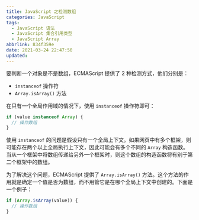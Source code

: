 ```yaml
---
title: JavaScript 之检测数组
categories: JavaScript
tags:
  - JavaScript 语法
  - JavaScript 集合引用类型
  - JavaScript Array
abbrlink: 834f359e
date: 2021-03-24 22:47:50
updated:
---
```


要判断一个对象是不是数组，ECMAScript 提供了 2 种检测方式，他们分别是：

- `instanceof` 操作符
- `Array.isArray()` 方法

<!-- more -->

在只有一个全局作用域的情况下，使用 `instanceof` 操作符即可：

```js
if (value instanceof Array) {
  // 操作数组
}
```

使用 `instanceof` 的问题是假设只有一个全局上下文。如果网页中有多个框架，则可能存在两个以上全局执行上下文，因此可能会有多个不同的 `Array` 构造函数。当从一个框架中将数组传递给另外一个框架时，则这个数组的构造函数将有别于第二个框架中的数组。

为了解决这个问题，ECMAScript 提供了 `Array.isArray()` 方法。这个方法的作用就是确定一个值是否为数组，而不用管它是在哪个全局上下文中创建的。下面是一个例子：

```js
if (Array.isArray(value)) {
  // 操作数组
}
```

